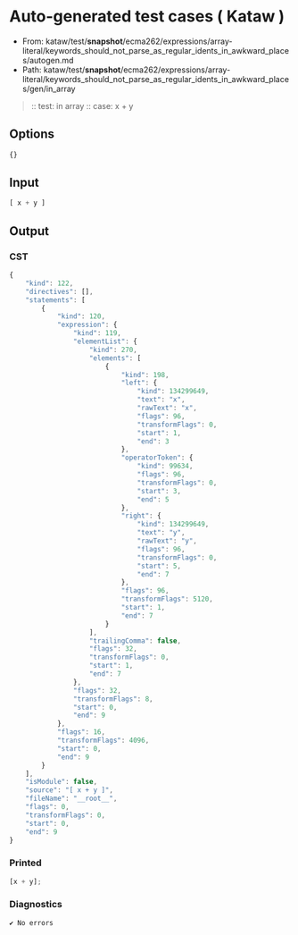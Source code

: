 # Auto-generated test cases ( Kataw )
- From: kataw/test/__snapshot__/ecma262/expressions/array-literal/keywords_should_not_parse_as_regular_idents_in_awkward_places/autogen.md
- Path: kataw/test/__snapshot__/ecma262/expressions/array-literal/keywords_should_not_parse_as_regular_idents_in_awkward_places/gen/in_array
> :: test: in array
> :: case: x + y
## Options

`````js
{}
`````
## Input

`````js
[ x + y ]
`````
## Output

### CST

```javascript
{
    "kind": 122,
    "directives": [],
    "statements": [
        {
            "kind": 120,
            "expression": {
                "kind": 119,
                "elementList": {
                    "kind": 270,
                    "elements": [
                        {
                            "kind": 198,
                            "left": {
                                "kind": 134299649,
                                "text": "x",
                                "rawText": "x",
                                "flags": 96,
                                "transformFlags": 0,
                                "start": 1,
                                "end": 3
                            },
                            "operatorToken": {
                                "kind": 99634,
                                "flags": 96,
                                "transformFlags": 0,
                                "start": 3,
                                "end": 5
                            },
                            "right": {
                                "kind": 134299649,
                                "text": "y",
                                "rawText": "y",
                                "flags": 96,
                                "transformFlags": 0,
                                "start": 5,
                                "end": 7
                            },
                            "flags": 96,
                            "transformFlags": 5120,
                            "start": 1,
                            "end": 7
                        }
                    ],
                    "trailingComma": false,
                    "flags": 32,
                    "transformFlags": 0,
                    "start": 1,
                    "end": 7
                },
                "flags": 32,
                "transformFlags": 8,
                "start": 0,
                "end": 9
            },
            "flags": 16,
            "transformFlags": 4096,
            "start": 0,
            "end": 9
        }
    ],
    "isModule": false,
    "source": "[ x + y ]",
    "fileName": "__root__",
    "flags": 0,
    "transformFlags": 0,
    "start": 0,
    "end": 9
}
```

### Printed

```javascript
[x + y];
```

### Diagnostics

```javascript
✔ No errors
```

